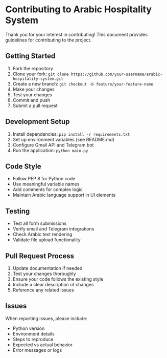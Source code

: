 # Contributing to Arabic Hospitality System

Thank you for your interest in contributing! This document provides guidelines for contributing to the project.

## Getting Started

1. Fork the repository
2. Clone your fork: `git clone https://github.com/your-username/arabic-hospitality-system.git`
3. Create a new branch: `git checkout -b feature/your-feature-name`
4. Make your changes
5. Test your changes
6. Commit and push
7. Submit a pull request

## Development Setup

1. Install dependencies: `pip install -r requirements.txt`
2. Set up environment variables (see README.md)
3. Configure Gmail API and Telegram bot
4. Run the application: `python main.py`

## Code Style

- Follow PEP 8 for Python code
- Use meaningful variable names
- Add comments for complex logic
- Maintain Arabic language support in UI elements

## Testing

- Test all form submissions
- Verify email and Telegram integrations
- Check Arabic text rendering
- Validate file upload functionality

## Pull Request Process

1. Update documentation if needed
2. Test your changes thoroughly
3. Ensure your code follows the existing style
4. Include a clear description of changes
5. Reference any related issues

## Issues

When reporting issues, please include:
- Python version
- Environment details
- Steps to reproduce
- Expected vs actual behavior
- Error messages or logs